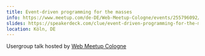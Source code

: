 ```yaml
---
title: Event-driven programming for the masses
info: https://www.meetup.com/de-DE/Web-Meetup-Cologne/events/255796092/
slides: https://speakerdeck.com/clue/event-driven-programming-for-the-masses-webmeetupcgn
location: Köln, DE
---
```

Usergroup talk hosted by <a href="https://www.meetup.com/de-DE/Web-Meetup-Cologne/">Web Meetup Cologne</a>
